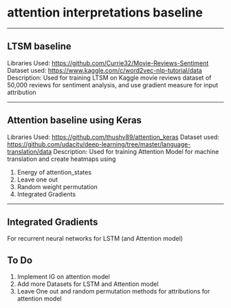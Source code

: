 # attention interpretations baseline

---

## LTSM baseline
Libraries Used:
https://github.com/Currie32/Movie-Reviews-Sentiment
Dataset used:
https://www.kaggle.com/c/word2vec-nlp-tutorial/data
Description:
Used for training LTSM on Kaggle movie reviews dataset of 50,000 reviews for sentiment analysis, and use gradient measure for input attribution

---

## Attention baseline using Keras
Libraries Used:
https://github.com/thushv89/attention_keras
Dataset used:
https://github.com/udacity/deep-learning/tree/master/language-translation/data
Description:
Used for training Attention Model for machine translation and create heatmaps using 
1. Energy of attention_states
2. Leave one out
3. Random weight permutation
4. Integrated Gradients

---

## Integrated Gradients
For recurrent neural networks for LSTM (and Attention model) 


## To Do
1. Implement IG on attention model
2. Add more Datasets for LSTM and Attention model
3. Leave One out and random permutation methods for attributions for attention model



